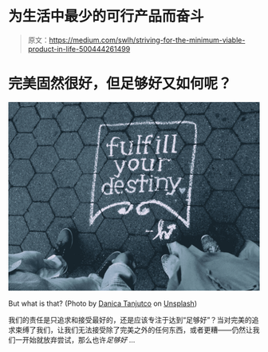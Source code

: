 # 为生活中最少的可行产品而奋斗

> 原文：<https://medium.com/swlh/striving-for-the-minimum-viable-product-in-life-500444261499>

# 完美固然很好，但足够好又如何呢？

![](img/82258ef4b8041c1eaef8071df5e4ac6e.png)

But what is that? (Photo by [Danica Tanjutco](https://unsplash.com/photos/N7CzWylkOhA?utm_source=unsplash&utm_medium=referral&utm_content=creditCopyText) on [Unsplash](https://unsplash.com/search/photos/purpose?utm_source=unsplash&utm_medium=referral&utm_content=creditCopyText))

我们的责任是只追求和接受最好的，还是应该专注于达到“足够好”？当对完美的追求束缚了我们，让我们无法接受除了完美之外的任何东西，或者更糟——仍然让我们一开始就放弃尝试，那么也许*足够好* …